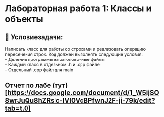 # Лабораторная работа 1: Классы и объекты

## 📝  Условиезадачи:
Написать класс для работы со строками и реализовать операцию пересечения строк.
   Код должен выполнять следующие условия:           
    - Деление программы на заголовочные файлы           
    - Каждый класс в отдельном .h и .cpp файле          
    - Отдельный .cpp файл для main

## Отчет по лабе (тут)[https://docs.google.com/document/d/1_W5ijSO8wrJuQu8hZRslc-IVI0VcBPfwnJ2F-ji-79k/edit?tab=t.0]

